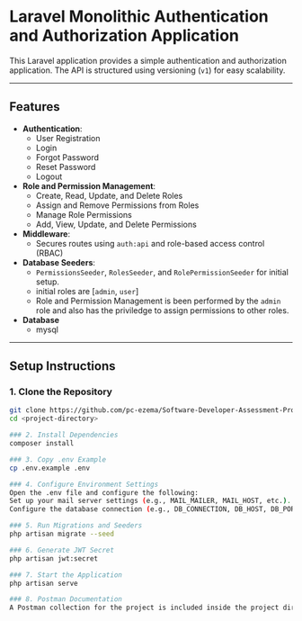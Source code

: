 # Laravel Monolithic Authentication and Authorization Application

This Laravel application provides a simple authentication and authorization application. The API is structured using versioning (`v1`) for easy scalability.

---

## Features
- **Authentication**:
  - User Registration
  - Login
  - Forgot Password
  - Reset Password
  - Logout
- **Role and Permission Management**:
  - Create, Read, Update, and Delete Roles
  - Assign and Remove Permissions from Roles
  - Manage Role Permissions
  - Add, View, Update, and Delete Permissions
- **Middleware**:
  - Secures routes using `auth:api` and role-based access control (RBAC)
- **Database Seeders**:
  - `PermissionsSeeder`, `RolesSeeder`, and `RolePermissionSeeder` for initial setup.
  - initial roles are [`admin`, `user`]
  - Role and Permission Management is been performed by the `admin` role and also has the priviledge to assign permissions to other roles.
- **Database**
  - mysql

---

## Setup Instructions

### 1. Clone the Repository
```bash
git clone https://github.com/pc-ezema/Software-Developer-Assessment-Promise-Ezema.git <project-directory>
cd <project-directory>

### 2. Install Dependencies
composer install

### 3. Copy .env Example
cp .env.example .env

### 4. Configure Environment Settings
Open the .env file and configure the following:
Set up your mail server settings (e.g., MAIL_MAILER, MAIL_HOST, etc.).
Configure the database connection (e.g., DB_CONNECTION, DB_HOST, DB_PORT, DB_DATABASE, DB_USERNAME, DB_PASSWORD).

### 5. Run Migrations and Seeders
php artisan migrate --seed

### 6. Generate JWT Secret
php artisan jwt:secret

### 7. Start the Application
php artisan serve

### 8. Postman Documentation
A Postman collection for the project is included inside the project directory. You can import this collection into Postman to easily test the API endpoints. Please find the Postman collection file in the project and import it into your Postman for API testing.
